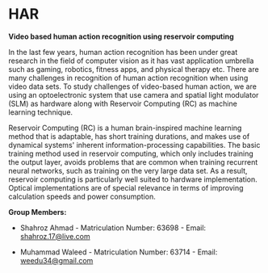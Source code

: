 # HAR

**Video based human action recognition using reservoir computing**

In the last few years, human action recognition has been under great research in the field of computer vision as it has vast application umbrella such as gaming, robotics, fitness apps, and physical therapy etc. There are many challenges in recognition of human action recognition when using video data sets. To study challenges of video-based human action, we are using an optoelectronic system that use camera and spatial light modulator (SLM) as hardware along with Reservoir Computing (RC) as machine learning technique.

Reservoir Computing (RC) is a human brain-inspired machine learning method that is adaptable, has short training durations, and makes use of dynamical systems' inherent information-processing capabilities. The basic training method used in reservoir computing, which only includes training the output layer, avoids problems that are common when training recurrent neural networks, such as training on the very large data set. As a result, reservoir computing is particularly well suited to hardware implementation. Optical implementations are of special relevance in terms of improving calculation speeds and power consumption.



**Group Members:**


- Shahroz Ahmad - Matriculation Number: 63698 - Email: shahroz.17@live.com


- Muhammad Waleed - Matriculation Number: 63714 - Email: weedu34@gmail.com










